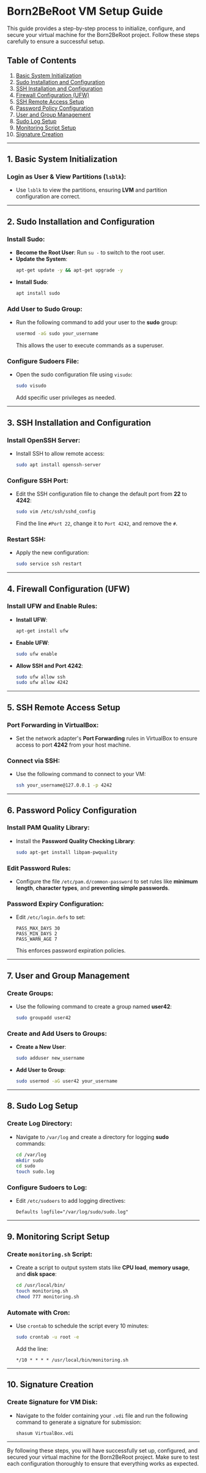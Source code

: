 # Born2BeRoot VM Setup Guide

This guide provides a step-by-step process to initialize, configure, and secure your virtual machine for the Born2BeRoot project. Follow these steps carefully to ensure a successful setup.

## Table of Contents
1. [Basic System Initialization](#1-basic-system-initialization)
2. [Sudo Installation and Configuration](#2-sudo-installation-and-configuration)
3. [SSH Installation and Configuration](#3-ssh-installation-and-configuration)
4. [Firewall Configuration (UFW)](#4-firewall-configuration-ufw)
5. [SSH Remote Access Setup](#5-ssh-remote-access-setup)
6. [Password Policy Configuration](#6-password-policy-configuration)
7. [User and Group Management](#7-user-and-group-management)
8. [Sudo Log Setup](#8-sudo-log-setup)
9. [Monitoring Script Setup](#9-monitoring-script-setup)
10. [Signature Creation](#10-signature-creation)

---

## 1. Basic System Initialization

### Login as User & View Partitions (`lsblk`):
- Use `lsblk` to view the partitions, ensuring **LVM** and partition configuration are correct.

---

## 2. Sudo Installation and Configuration

### Install Sudo:
- **Become the Root User**: Run `su -` to switch to the root user.
- **Update the System**:
  ```bash
  apt-get update -y && apt-get upgrade -y
  ```
- **Install Sudo**:
  ```bash
  apt install sudo
  ```

### Add User to Sudo Group:
- Run the following command to add your user to the **sudo** group:
  ```bash
  usermod -aG sudo your_username
  ```
  This allows the user to execute commands as a superuser.

### Configure Sudoers File:
- Open the sudo configuration file using `visudo`:
  ```bash
  sudo visudo
  ```
  Add specific user privileges as needed.

---

## 3. SSH Installation and Configuration

### Install OpenSSH Server:
- Install SSH to allow remote access:
  ```bash
  sudo apt install openssh-server
  ```

### Configure SSH Port:
- Edit the SSH configuration file to change the default port from **22** to **4242**:
  ```bash
  sudo vim /etc/ssh/sshd_config
  ```
  Find the line `#Port 22`, change it to `Port 4242`, and remove the `#`.

### Restart SSH:
- Apply the new configuration:
  ```bash
  sudo service ssh restart
  ```

---

## 4. Firewall Configuration (UFW)

### Install UFW and Enable Rules:
- **Install UFW**:
  ```bash
  apt-get install ufw
  ```
- **Enable UFW**:
  ```bash
  sudo ufw enable
  ```
- **Allow SSH and Port 4242**:
  ```bash
  sudo ufw allow ssh
  sudo ufw allow 4242
  ```

---

## 5. SSH Remote Access Setup

### Port Forwarding in VirtualBox:
- Set the network adapter's **Port Forwarding** rules in VirtualBox to ensure access to port **4242** from your host machine.

### Connect via SSH:
- Use the following command to connect to your VM:
  ```bash
  ssh your_username@127.0.0.1 -p 4242
  ```

---

## 6. Password Policy Configuration

### Install PAM Quality Library:
- Install the **Password Quality Checking Library**:
  ```bash
  sudo apt-get install libpam-pwquality
  ```

### Edit Password Rules:
- Configure the file `/etc/pam.d/common-password` to set rules like **minimum length**, **character types**, and **preventing simple passwords**.

### Password Expiry Configuration:
- Edit `/etc/login.defs` to set:
  ```
  PASS_MAX_DAYS 30
  PASS_MIN_DAYS 2
  PASS_WARN_AGE 7
  ```
  This enforces password expiration policies.

---

## 7. User and Group Management

### Create Groups:
- Use the following command to create a group named **user42**:
  ```bash
  sudo groupadd user42
  ```

### Create and Add Users to Groups:
- **Create a New User**:
  ```bash
  sudo adduser new_username
  ```
- **Add User to Group**:
  ```bash
  sudo usermod -aG user42 your_username
  ```

---

## 8. Sudo Log Setup

### Create Log Directory:
- Navigate to `/var/log` and create a directory for logging **sudo** commands:
  ```bash
  cd /var/log
  mkdir sudo
  cd sudo
  touch sudo.log
  ```

### Configure Sudoers to Log:
- Edit `/etc/sudoers` to add logging directives:
  ```
  Defaults logfile="/var/log/sudo/sudo.log"
  ```

---

## 9. Monitoring Script Setup

### Create `monitoring.sh` Script:
- Create a script to output system stats like **CPU load**, **memory usage**, and **disk space**:
  ```bash
  cd /usr/local/bin/
  touch monitoring.sh
  chmod 777 monitoring.sh
  ```

### Automate with Cron:
- Use `crontab` to schedule the script every 10 minutes:
  ```bash
  sudo crontab -u root -e
  ```
  Add the line:
  ```
  */10 * * * * /usr/local/bin/monitoring.sh
  ```

---

## 10. Signature Creation

### Create Signature for VM Disk:
- Navigate to the folder containing your `.vdi` file and run the following command to generate a signature for submission:
  ```bash
  shasum VirtualBox.vdi
  ```

---

By following these steps, you will have successfully set up, configured, and secured your virtual machine for the Born2BeRoot project. Make sure to test each configuration thoroughly to ensure that everything works as expected.
